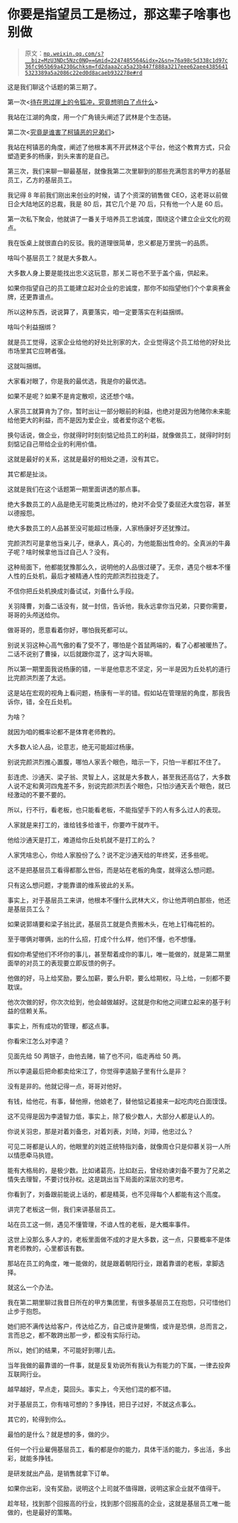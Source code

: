 # 你要是指望员工是杨过，那这辈子啥事也别做

> 原文：[`mp.weixin.qq.com/s?__biz=MzU3NDc5Nzc0NQ==&mid=2247485564&idx=2&sn=76a98c5d338c1d97c36fc965b69a4230&chksm=fd2daaa2ca5a23b447f888a3217eee62aee43856415323389a5a2086c22ed0d8acaeb932278e#rd`](http://mp.weixin.qq.com/s?__biz=MzU3NDc5Nzc0NQ==&mid=2247485564&idx=2&sn=76a98c5d338c1d97c36fc965b69a4230&chksm=fd2daaa2ca5a23b447f888a3217eee62aee43856415323389a5a2086c22ed0d8acaeb932278e#rd)

这是我们聊这个话题的第三期了。

第一次<[待在思过崖上的令狐冲，究竟想明白了点什么](http://mp.weixin.qq.com/s?__biz=MzU3NDc5Nzc0NQ==&mid=2247485553&idx=1&sn=5c1cacbdd20601daced5b1b8c0e2f2e7&chksm=fd2daaafca5a23b924dcaa6beed3387985557c4b94c920a1426eca549bcacedb9a0bf1feb5a8&scene=21#wechat_redirect)>

我站在江湖的角度，用一个广角镜头阐述了武林是个生态链。

第二次<[究竟是谁害了柯镇恶的兄弟们](http://mp.weixin.qq.com/s?__biz=MzU3NDc5Nzc0NQ==&mid=2247485559&idx=1&sn=568fad6f77bef19620ee9592eccc5cb3&chksm=fd2daaa9ca5a23bf46bb9c02d8b4b066ff2b729b5229e7dfc268310601832268df74a2033516&scene=21#wechat_redirect)>

我站在柯镇恶的角度，阐述了他根本离不开武林这个平台，他这个教育方式，只会塑造更多的杨康，到头来害的是自己。

第三次，我们来聊一聊最基层，就像我第二次里聊到的那些充满怨言的甲方的基层员工，乙方的基层员工。

我记得 8 年前我们刚出来创业的时候，请了个资深的销售做 CEO，这老哥以前做日企大陆地区的总裁，我是 80 后，其它几个是 70 后，只有他一个人是 60 后。

第一次私下聚会，他就讲了一番关于培养员工忠诚度，围绕这个建立企业文化的观点。

我在饭桌上就很直白的反驳。我的道理很简单，忠义都是万里挑一的品质。

啥叫个基层员工？就是大多数人。

大多数人身上要是能找出忠义这玩意，那关二哥也不至于盖个庙，供起来。

如果你指望自己的员工能建立起对企业的忠诚度，那你不如指望他们个个拿奥赛金牌，还更靠谱点。

所以这种东西，说说算了，真要落实，咱一定要落实在利益捆绑。

啥叫个利益捆绑？

就是员工觉得，这家企业给他的好处比别家的大，企业觉得这个员工给他的好处比市场里其它应聘者强。

这就叫捆绑。

大家看对眼了，你是我的最优选，我是你的最优选。

如果不是呢？如果不是肯定散呗，这还想个啥。

人家员工就算肯为了你，暂时出让一部分眼前的利益，也绝对是因为他赌你未来能给他更大的利益，而不是因为爱企业，或者爱你这个老板。

换句话说，做企业，你就得时时刻刻惦记给员工的利益，就像做员工，就得时时刻刻惦记自己带给企业的利用价值。

这就是最好的关系，这就是最好的相处之道，没有其它。

其它都是扯淡。

这就是我们在这个话题第一期里面讲透的那点事。

绝大多数员工的人品是绝无可能类比杨过的，绝对不会受了委屈还大度包容，甚至以德报怨。

绝大多数员工的人品甚至没可能超过杨康，人家杨康好歹还犹豫过。

完颜洪烈可是拿他当亲儿子，继承人，真心的，为他能豁出性命的。全真派的牛鼻子呢？啥时候拿他当过自己人？没有。

这种局面下，他都能犹豫那么久，说明他的人品很过硬了。无奈，遇见个根本不懂人性的丘处机，最后才被精通人性的完颜洪烈拉拢走了。

不信你把丘处机换成刘备试试，刘备什么手段。

关羽降曹，刘备二话没有，就一封信，告诉他，我永远拿你当兄弟，只要你需要，哥哥的头颅送给你。

做哥哥的，愿意看着你好，哪怕我死都可以。

别说关羽这种心高气傲的看了受不了，哪怕是个首鼠两端的，看了心都被暖热了。二话不说别了曹操，以后就跟你混了，这才叫大哥嘛。

所以第一期里面我说杨康的错，一半是他意志不坚定，另一半是因为丘处机的道行比完颜洪烈差了太远。

这是站在宏观的视角上看问题，杨康有一半的错。假如站在管理层的角度，那我告诉你，错，全在丘处机。

为啥？

就因为咱的概率论都不是体育老师教的。

大多数人论人品，论意志，绝无可能超过杨康。

别说完颜洪烈推心置腹，哪怕人家丢个眼色，暗示一下，只怕一半都扛不住了。

彭连虎、沙通天、梁子翁、灵智上人，这就是大多数人，甚至我还高估了，大多数人说不定和黄河四鬼差不多，别说完颜洪烈丢个眼色，只怕沙通天丢个眼色，就已经激动的不要不要的。

所以，行不行，看老板，也只能看老板，不能指望手下的人有多么过人的表现。

人家就是来打工的，谁给钱多给谁干，你要咋干就咋干。

他给沙通天是打工，难道给你丘处机就不是打工的么？

人家凭啥忠心，你给人家股份了么？说不定沙通天给的年终奖，还多些呢。

这不是把基层员工看得都那么世俗，而是站在老板的角度，就得这么想问题。

只有这么想问题，才能靠谱的维系彼此的关系。

事实上，对于基层员工来讲，他根本不懂什么武林大义，你让他弄明白那些，他还是基层员工么？

如果说郭靖要和梁子翁比武，基层员工就是负责搬木头，在地上钉梅花桩的。

至于哪俩对哪俩，出的什么招，打成个什么样，他们不懂，也不想懂。

假如你希望他们不坏你的事儿，甚至帮着成你的事儿，唯一能做的，就是第二期里面举的对员工的表现要立即反馈的例子。

他做的好，马上给奖励，要么加薪，要么升职，要么给期权，马上给，一刻都不要耽误。

他次次做的好，你次次给到，他会越做越好。这就是你和他之间建立起来的基于利益的信赖关系。

事实上，所有成功的管理，都这点事。

你看宋江怎么对李逵？

见面先给 50 两银子，由他去赌，输了也不问，临走再给 50 两。

所以李逵最后把命都卖给宋江了，你觉得李逵脑子里有什么是非？

没有是非的。他就记得一点，哥哥对他好。

有钱，给他花，有事，替他擦，他娘老了，替他惦记着接来一起吃肉吃白面馍馍。

这不见得是因为李逵智力低，事实上，除了极少数人，大部分人都是认人的。

你说关羽忠，那是对着刘备忠，对着刘表，刘琦，刘璋，他忠过么？

可见二哥都是认人的，他眼里的刘姓正统特指刘备，就像周仓只是仰慕关羽一人所以情愿牵马执镫。

能有大格局的，是极少数。比如诸葛亮，比如赵云，曾经劝谏刘备不要为了兄弟之情失去理智，不要讨伐孙权。这是跳出当下局面的深层次的思考。

你看到了，刘备跟前能说上话的，都是精英，也不见得每个人都能有这个高度。

讲完了老板这一侧，我们来讲基层员工。

站在员工这一侧，遇见不懂管理，不谙人性的老板，是大概率事件。

这世上没那么多人才的，老板里面做不成的才是大多数，这一点，只要概率不是体育老师教的，心里都该有数。

那站在员工的角度，唯一能做的，就是跟着朝阳行业，跟着靠谱的老板，拿脚选择。

就这么一个办法。

我在第二期里聊过我昔日所在的甲方集团里，有很多基层员工在抱怨，只可惜他们止步于抱怨。

她们把不满传达给客户，传达给乙方，自己或许是懒惰，或许是恐惧，总而言之，言而总之，都不敢跨出那一步，都没有实际行动。

所以，她们的结果，不可能好到哪儿去。

当年我做的最靠谱的一件事，就是反复劝说所有我认为有能力的下属，一律去投奔互联网行业。

越早越好，早点走，莫回头。事实上，今天他们混的都不错。

对于基层员工，你有啥可想的？多挣钱，把日子过好，不就这点事么。

其它的，轮得到你么。

最怕的是什么？就是想的多，做的少。

任何一个行业雇佣基层员工，看的都是你的能力，具体干活的能力，多出活，多出彩，就能多挣钱。

是研发就出产品，是销售就拿下订单。

如果你出彩，没有奖励，说明这个上司就不值得跟，说明这家企业就不值得干。

趁年轻，找到那个回报高的行业，找到那个回报高的企业，这就是基层员工唯一能做的，也是最好的策略。